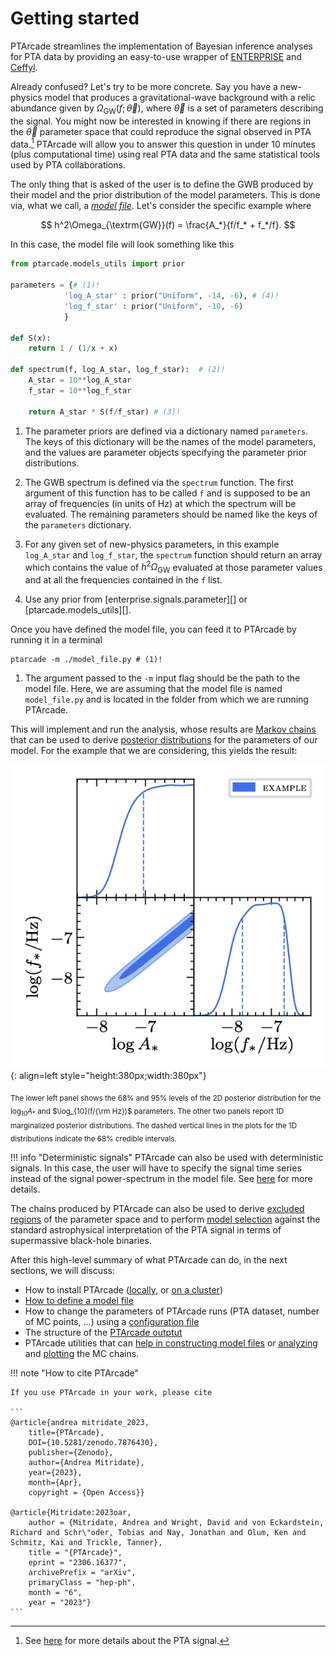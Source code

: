# Getting started  
PTArcade streamlines the implementation of Bayesian inference analyses for PTA data
by providing an easy-to-use wrapper of [ENTERPRISE] and [Ceffyl].

Already confused? Let's try to be more concrete. Say you have a new-physics model 
that produces a gravitational-wave background with a relic abundance given by
$\Omega_{\textrm{GW}}(f;\,\vec{\theta})$, where $\vec{\theta}$ is a set of parameters
describing the signal. You might now be interested in knowing if there are regions in 
the $\vec{\theta}$ parameter space that could reproduce the signal observed in PTA
data.[^1] PTArcade will allow you to answer this question in under 10 minutes
(plus computational time) using real PTA data and the same statistical tools
used by PTA collaborations.

[^1]: See [here][NG15] for more details about the PTA signal.

The only thing that is asked of the user is to define the GWB produced by their model 
and the prior distribution of the model parameters. This is done via, what we call, a
[_model file_][model]. Let's consider the specific example where

$$
h^2\Omega_{\textrm{GW}}(f) = \frac{A_*}{f/f_* + f_*/f}.
$$

In this case, the model file will look something like this

``` py 
from ptarcade.models_utils import prior

parameters = {# (1)! 
            'log_A_star' : prior("Uniform", -14, -6), # (4)! 
            'log_f_star' : prior("Uniform", -10, -6)
            }

def S(x):
    return 1 / (1/x + x)

def spectrum(f, log_A_star, log_f_star):  # (2)!
    A_star = 10**log_A_star
    f_star = 10**log_f_star
    
    return A_star * S(f/f_star) # (3)!
```

1. The parameter priors are defined via a dictionary named `parameters`. The
keys of this dictionary will be the names of the model parameters, and the
values are parameter objects specifying the parameter prior distributions.

2. The GWB spectrum is defined via the `spectrum` function. The first argument
of this function has to be called `f` and is supposed to be an array of frequencies
(in units of Hz) at which the spectrum will be evaluated. The remaining parameters
should be named like the keys of the `parameters` dictionary. 

3. For any given set of new-physics parameters, in this example `log_A_star` and 
`log_f_star`, the `spectrum` function should return an array which contains the value of
 $h^2\Omega_{\textrm{GW}}$ evaluated at those parameter values and at all the 
 frequencies contained in the `f` list.
 
4. Use any prior from [enterprise.signals.parameter][] or [ptarcade.models_utils][].

Once you have defined the model file, you can feed it to PTArcade by running it in a 
terminal 

```shell
ptarcade -m ./model_file.py # (1)!
```

1. The argument passed to the `-m` input flag should be the path to the model file. 
Here, we are assuming that the model file is named `model_file.py` and is located in
the folder from which we are running PTArcade. 

This will implement and run the analysis, whose results are [Markov chains][MC] that
can be used to derive [posterior distributions][posterior] for the parameters of
our model. For the example that we are considering, this yields the result:

![Example posteriors](../assets/images/ex_post.png){: align=left  style="height:380px;width:380px"}


  [Example posteriors]: ../assets/images/ex_post.png

<sub> The lower left panel shows the 68% and 95% levels of the 2D posterior
distribution for the $\log_{10}A_*$ and $\log_{10}(f/{\rm Hz})$ parameters. The 
other two panels report 1D marginalized posterior distributions. The dashed vertical
lines in the plots for the 1D distributions indicate the 68% credible intervals.</sub>


!!! info "Deterministic signals"
    PTArcade can also be used with deterministic signals. In this case, the user will
    have to specify the signal time series instead of the signal power-spectrum in the
    model file. See [here][model] for more details. 

The chains produced by PTArcade can also be used to derive [excluded regions][K_bound] of the 
parameter space and to perform [model selection][mod_sel] against the standard astrophysical interpretation
of the PTA signal in terms of supermassive black-hole binaries.

After this high-level summary of what PTArcade can do, in the next sections, we will
discuss:

- How to install PTArcade ([locally][local_install], or [on a cluster][hpc_install])
- [How to define a model file][model]
- How to change the parameters of PTArcade runs (PTA dataset, number of MC points, ...)
using a [configuration file][config]
- The structure of the [PTArcade outptut][output]
- PTArcade utilities that can [help in constructing model files][model_utils] or
 [analyzing][chain_utils] and [plotting][plot_utils] the MC chains.

!!! note "How to cite PTArcade"

    If you use PTArcade in your work, please cite

    ```
    @article{andrea mitridate_2023,
        title={PTArcade},
        DOI={10.5281/zenodo.7876430},
        publisher={Zenodo},
        author={Andrea Mitridate}, 
        year={2023}, 
        month={Apr},
        copyright = {Open Access}}

    @article{Mitridate:2023oar,
        author = {Mitridate, Andrea and Wright, David and von Eckardstein, Richard and Schr\"oder, Tobias and Nay, Jonathan and Olum, Ken and Schmitz, Kai and Trickle, Tanner},
        title = "{PTArcade}",
        eprint = "2306.16377",
        archivePrefix = "arXiv",
        primaryClass = "hep-ph",
        month = "6",
        year = "2023"}   
    ```

  [ENTERPRISE]: https://github.com/nanograv/enterprise
  [Ceffyl]: https://github.com/astrolamb/ceffyl
  [local_install]: local_install.md
  [hpc_install]: hpc_install.md
  [model]: ../inputs/model.md#stochastic-signals
  [config]: ../inputs/config.md
  [output]: ../outputs.md
  [model_utils]: ../utils/model_utils.md
  [chain_utils]: ../utils/chain_utils.md
  [plot_utils]: ../utils/plot_utils.md
  [NG15]: https://arxiv.org/abs/2306.16213
  [MC]: https://en.wikipedia.org/wiki/Markov_chain#:~:text=A%20Markov%20chain%20or%20Markov,attained%20in%20the%20previous%20event.
  [posterior]: https://en.wikipedia.org/wiki/Posterior_probability#:~:text=In%20the%20context%20of%20Bayesian,a%20collection%20of%20observed%20data.
  [K_bound]: ../utils/plot_utils.md
  [mod_sel]: ../utils/chain_utils.md#+compute_bf
